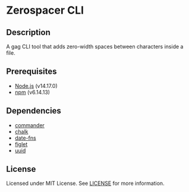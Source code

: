 # Zerospacer CLI
## Description
A gag CLI tool that adds zero-width spaces between characters inside a file.

## Prerequisites
- [Node.js](https://nodejs.org/en/) (v14.17.0)
- [npm](https://www.npmjs.com/) (v6.14.13)

## Dependencies
- [commander](https://www.npmjs.com/package/commander)
- [chalk](https://www.npmjs.com/package/chalk)
- [date-fns](https://www.npmjs.com/package/date-fns)
- [figlet](https://www.npmjs.com/package/figlet)
- [uuid](https://www.npmjs.com/package/uuid)

## License
Licensed under MIT License. See [LICENSE](LICENSE) for more information.
